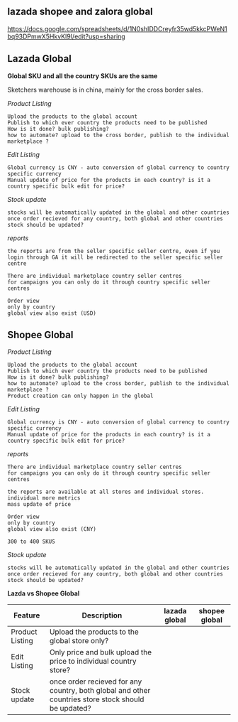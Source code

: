 lazada shopee and zalora global
---

https://docs.google.com/spreadsheets/d/1N0shIDDCreyfr35wd5kkcPWeN1bq93DPmwX5HkvKl9I/edit?usp=sharing

Lazada Global 
---

**Global SKU and all the country SKUs are the same**

Sketchers warehouse is in china, mainly for the cross border sales.


*Product Listing*

	Upload the products to the global account
	Publish to which ever country the products need to be published
	How is it done? bulk publishing?
	how to automate? upload to the cross border, publish to the individual marketplace ?

*Edit Listing*

	Global currency is CNY - auto conversion of global currency to country specific currency
	Manual update of price for the products in each country? is it a country specific bulk edit for price?

*Stock update*
	
	stocks will be automatically updated in the global and other countries 
	once order recieved for any country, both global and other countries stock should be updated?
		
	

*reports*
	
	
	the reports are from the seller specific seller centre, even if you login through GA it will be redirected to the seller specific seller centre
	
	There are individual marketplace country seller centres 
	for campaigns you can only do it through country specific seller centres

	Order view 
	only by country
	global view also exist (USD)


Shopee Global
---

*Product Listing*

	Upload the products to the global account
	Publish to which ever country the products need to be published
	How is it done? bulk publishing?
	how to automate? upload to the cross border, publish to the individual marketplace ?
	Product creation can only happen in the global

*Edit Listing*

	Global currency is CNY - auto conversion of global currency to country specific currency
	Manual update of price for the products in each country? is it a country specific bulk edit for price?

*reports*
	
	There are individual marketplace country seller centres 
	for campaigns you can only do it through country specific seller centres
	
	the reports are available at all stores and individual stores.
	individual more metrics 
	mass update of price
	
	Order view 
	only by country
	global view also exist (CNY)

	300 to 400 SKUS

*Stock update*
	
	stocks will be automatically updated in the global and other countries 
	once order recieved for any country, both global and other countries stock should be updated?


**Lazda vs Shopee Global**

|Feature| Description|lazada global| shopee global|
|-------|-------------|---------------|-----------|
|Product Listing|Upload the products to the global store only?|||
|Edit Listing|Only price and bulk upload the price to individual country store?|||
|Stock update|once order recieved for any country, both global and other countries store stock should be updated?|||
